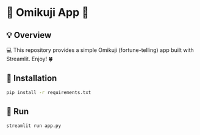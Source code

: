  # 🎉 Omikuji App 🎊

 ## 💡 Overview

 💻 This repository provides a simple Omikuji (fortune-telling) app built with Streamlit. Enjoy! 🍀

 ## 💾 Installation

 ```bash
 pip install -r requirements.txt
 ```

 ## 🚀 Run

 ```bash
 streamlit run app.py
 ```